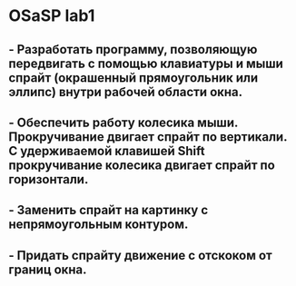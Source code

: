 # OSaSP lab1
## - Разработать программу, позволяющую передвигать с помощью клавиатуры и мыши спрайт (окрашенный прямоугольник или эллипс) внутри рабочей области окна.
## - Обеспечить работу колесика мыши. Прокручивание двигает спрайт по вертикали. С удерживаемой клавишей Shift прокручивание колесика двигает спрайт по горизонтали.
## - Заменить спрайт на картинку с непрямоугольным контуром.
## - Придать спрайту движение с отскоком от границ окна.
